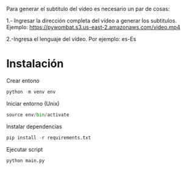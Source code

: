 Para generar el subtitulo del vídeo es necesario un par de cosas:

1.- Ingresar la dirección completa del vídeo a generar los subtitulos. Ejemplo:
https://pywombat.s3.us-east-2.amazonaws.com/video.mp4

2.-Ingresa el lenguaje del vídeo. Por ejemplo: es-Es

# Instalación

Crear entono

```python
python -m venv env
```

Iniciar entorno (Unix)

```python
source env/bin/activate
```

Instalar dependencias

```python
pip install -r requirements.txt
```

Ejecutar script

```python
python main.py
```